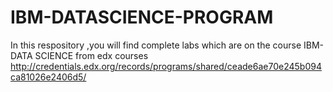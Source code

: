 # IBM-DATASCIENCE-PROGRAM
In this respository ,you will find complete labs which are on the course IBM- DATA SCIENCE from edx courses
http://credentials.edx.org/records/programs/shared/ceade6ae70e245b094ca81026e2406d5/
